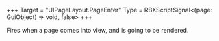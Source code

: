 +++
Target = "UIPageLayout.PageEnter"
Type = RBXScriptSignal<(page: GuiObject) => void, false>
+++

Fires when a page comes into view, and is going to be rendered.